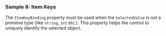 ### Sample 8: Item Keys

The `ItemKeyBinding` property must be used when the `SelectedValue` is not a primitive type (like `string`, `int` etc.).
This property helps the control to uniquely identify the selected object.